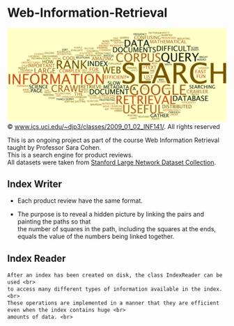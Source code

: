 # Web-Information-Retrieval
![](cover_image.jpg)
© www.ics.uci.edu/~djp3/classes/2009_01_02_INF141/.  All rights reserved


This is an ongoing project as part of the course Web Information Retrieval <br>
taught by Professor Sara Cohen. <br>
This is a search engine for product reviews. <br>
All datasets were taken from [Stanford Large Network Dataset Collection](http://snap.stanford.edu/data/index.html).

## Index Writer

* Each product review have the same format.    
  
* The purpose is to reveal a hidden picture by linking the pairs and painting the paths so that    
  the number of squares in the path, including the squares at the ends,     
  equals the value of the numbers being linked together.    


## Index Reader
```
After an index has been created on disk, the class IndexReader can be used <br>
to access many different types of information available in the index. <br>
These operations are implemented in a manner that they are efficient even when the index contains huge <br>
amounts of data. <br>
```

